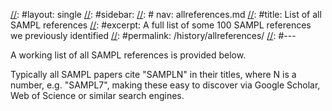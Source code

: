 [//]: #---
[//]: #layout: single
[//]: #sidebar:
[//]: #  nav: allreferences.md
[//]: #title: List of all SAMPL references
[//]: #excerpt: A full list of some 100 SAMPL references we previously identified
[//]: #permalink: /history/allreferences/
[//]: #---

A working list of all SAMPL references is provided below. 

Typically all SAMPL papers cite "SAMPLN" in their titles, where N is a number, e.g. "SAMPL7", making these easy to discover via Google Scholar, Web of Science or similar search engines.
